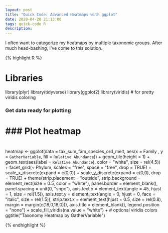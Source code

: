 ```yaml
---
layout: post
title: "Quick Code: Advanced Heatmaps with ggplot"
date: 2020-04-28 21:13:00
tags: quick-code R
description: 
---
```

I often want to categorize my heatmaps by multiple taxonomic groups. After much head-bashing, I've come to this solution. 

{% highlight R %}

# Libraries
library(plyr)
library(tidyverse)
library(ggplot2)
library(viridis) # for pretty viridis coloring

### Get data ready for plotting

# ### Plot heatmap
# 
heatmap <- ggplot(data = tax_sum_fam_species_ord_melt,
                         aes(x = Family , y = `GatherVariable`, 
                         fill = `Relative Abundance`)) + 
  geom_tile(height = 1) + 
  geom_text(aes(label = `Relative Abundance`), 
  		    color = "white", size = rel(4.5)) +
  facet_grid(~ Phylum, scales = "free", space = "free", drop = TRUE) +
  scale_x_discrete(expand = c(0,0)) +
  scale_y_discrete(expand = c(0,0), drop = TRUE) +
  theme(strip.placement = "outside",
        strip.background = element_rect(size = 0.5, color = "white"),
        panel.border = element_blank(),
        panel.spacing = unit(0, "snpc"),
        axis.text.x = element_text(angle = 45, 
        hjust = 1, size = rel(1.5)),
        axis.text.y = element_text(angle = 0, hjust = 0, face = "italic", size = rel(1.5)),
        strip.text.x = element_text(hjust = 0.5, size = rel(0.8), margin = margin(c(18,0,18,0))),
        axis.title = element_blank(),
        legend.position = "none") +
  scale_fill_viridis(na.value = "white") + # optional viridis colors
  ggtitle("Taxonomy Heatmap by GatherVariable")

{% endhighlight %}
